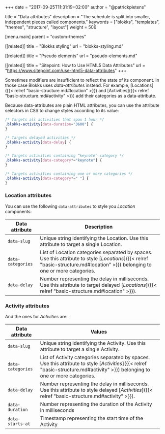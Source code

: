 +++
date            = "2017-09-25T11:31:19+02:00"
author          = "@patrickpietens"

title           = "Data attributes"
description     = "The schedule is split into smaller, independent pieces called components."
keywords        = ["blokks", "templates", "themes", "structure", "layout"]
weight          = 506

[menu.main]
parent          = "custom-themes"

[[related]]
title = "Blokks styling"
url = "blokks-styling.md"

[[related]]
title = "Pseudo elements"
url = "pseudo-elements.md"

[[related]]
title = "Sitepoint: How to Use HTML5 Data Attributes"
url = "https://www.sitepoint.com/use-html5-data-attributes"
+++

Sometimes modifiers are insufficient to reflect the state of its component. In those case Blokks uses *data-attribute*s instead. For example, [Locations]({{< relref "basic-structure.md#location" >}}) and [Activities]({{< relref "basic-structure.md#activity" >}}) add their categories as a data-attribute.

Because data-attributes are plain HTML attributes, you can use the attribute selectors in CSS to change styles according to its value:

```css
/* Targets all activities that span 1 hour */
.blokks-activity[data-duration="3600"] {
}

/* Targets delayed activities */
.blokks-activity[data-delay] {
}

/* Targets activities containing “keynote” category */
.blokks-activity[data-category*="keynote"] {
}

/* Targets activities containing one or more categories */
.blokks-activity[data-category*=" "] {
}
```

### Location attributes
You can use the following `data-attributes` to style you *Location* components:

| Data attribute  | Description |
|-----------------|--------|
| `data-slug` | Unique string identifying the Location. Use this attribute to target a single Location. |
| `data-categories` | List of Location categories separated by spaces. Use this attribute to style [*Locations*]({{< relref "basic-structure.md#location" >}}) belonging to one or more categories. |
| `data-delay` | Number representing the delay in milliseconds. Use this attribute to target delayed [*Locations*]({{< relref "basic-structure.md#location" >}}).  |

### Activity attributes
And the ones for *Activities* are:

| Data attribute | Values |
|----------------|--------|
| `data-slug` | Unique string identifying the Activity. Use this attribute to target a single Activity. |
| `data-categories` | List of Activity categories separated by spaces. Use this attribute to style [*Activities*]({{< relref "basic-structure.md#activity" >}}) belonging to one or more categories. |
| `data-delay` | Number representing the delay in milliseconds. Use this attribute to style delayed [*Activities*]({{< relref "basic-structure.md#activity" >}}). |
| `data-duration` | Number representing the duration of the Activity in milliseconds |
| `data-starts-at` | Timestamp representing the start time of the Activity |